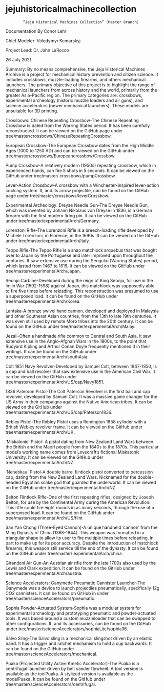 # jejuhistoricalmachinecollection


			“Jeju Historical Machines Collection” (Master Branch)
Documentation By Conor Lehr

Chief Modeler: Volodymyr Komarskyj

Project Lead: Dr. John LaRocco

26 July 2021

Summary: By no means comprehensive, the Jeju Historical Machines Archive is a project for mechanical history prevention and citizen science. It includes crossbows, muzzle-loading firearms, and others mechanical launchers. The primary objective of this project is to highlight the range of mechanical launchers from across history and the world, primarily from the greater Asia-Pacific region. The primary categories are: crossbows, experimental archeology (historic muzzle loaders and air guns), and science accelerators (newer mechanical launchers). These models are unsuitable for 3D printing.  

Crossbows:
Chinese Repeating Crossbow-The Chinese Repeating Crossbow is dated from the Warring States period. It has been carefully reconstructed. It can be viewed on the GitHub page under tree/master/crossbows/ChineseRepeatingCrossbow.

European Crossbow-The European Crossbow dates from the High Middle Ages (1000 to 1250 AD) and can be viewed on the GitHub under tree/master/crossbows/Europeancrossbow/Crossbow.

Pump Crossbow-A relatively modern (1950s) repeating crossbow, which in experienced hands, can fire 5 shots in 5 seconds. It can be viewed on the GitHub under tree/master/ crossbows/pumpCrossbow.

Lever-Action Crossbow-A crossbow with a Winchester-inspired lever-action cocking system. It, and its arrow projectile, can be found on the GitHub page under tree/master/crossbows/leverCrossbow.

Experimental Archeology:
Dreyse Needle Gun-The Dreyse Needle Gun, which was invented by Johann Nikolaus von Dreyse in 1836, is a German firearm with the first modern firing pin. It can be viewed on the GitHub under tree/master/experimentalArch/Germany.

Lorenzoni Rifle-The Lorenzoni Rifle is a breech-loading rifle developed by Michele Lorenzoni, in Florence, in the 1690s. It can be viewed on the GitHub under tree/master/experimentalArch/Italy.

Teppo Rifle-The Teppo Rifle is a snap matchlock arquebus that was bought over to Japan by the Portuguese and later improved upon throughout the centuries. It saw extensive use during the Sengoku (Warring States) period, which lasted from 1467 to 1615. It can be viewed on the GitHub under tree/master/experimentalArch/Japan.

Seonjo Carbine-Developed during the reign of King Seonjo, for use in the Imjin War (1592-1598) against Japan, this matchlock was supposedly able to fire five times before reloading. This reconstruction was presumed to use a superposed load. It can be found on the GitHub under tree/master/experimentalArch/Korea.

Lantaka-A bronze swivel hand cannon, developed and deployed in Malaysia and other Southeast Asian countries, from the 13th to late 19th centuries. It was even still used by remote Moro tribes into the 20th century. It can be found on the GitHub under tree/master/experimentalArch/Malay.

Jezail-Often a handmade rifle common to Central and South Asia. It saw extensive use in the Anglo-Afghan Wars in the 1800s, to the point that Rudyard Kipling and Arthur Conan Doyle frequently mentioned it in their writings. It can be found on the GitHub under tree/master/experimentalArch/southAsia.

Colt 1851 Navy Revolver-Developed by Samuel Colt, between 1847-1850, is a cap and ball revolver that saw extensive use in the American Civil War. It can be viewed on the GitHub under tree/master/experimentalArch/US/cap/Navy1851.

1836 Paterson Pistol-The Colt Paterson Revolver is the first ball and cap revolver, developed by Samuel Colt. It was a massive game changer for the US Army in their campaigns against the Native American tribes. It can be viewed on the GitHub under tree/master/experimentalArch/US/cap/Paterson1836.

Rebley Pistol-The Rebley Pistol uses a Remington 1858 cylinder with a British Webley revolver frame. It can be viewed on the GitHub under tree/master/experimentalArch/UK.

‘Miskatonic’ Pistol- A pistol dating from New Zealand Land Wars between the British and the Maori people from the 1840s to the 1870s. This particular model’s working name comes from Lovecraft’s fictional Miskatonic University. It can be viewed on the GitHub under tree/master/experimentalArch/NZ.

‘Nehebkau’ Pistol-A double barrel flintlock pistol converted to percussion cap, dating from the New Zealand Land Wars. Nicknamed for the double-headed Egyptian snake god that guarded the underworld. It can be viewed on the GitHub under tree/master/experimentalArch/NZ.

Belton Flintlock Rifle-One of the first repeating rifles, designed by Joseph Belton, for use by the Continental Army during the American Revolution. This rifle could fire eight rounds in as many seconds, through the use of a superposed load. It can be found on the GitHub under tree/master/experimentalArch/US/flint

San Yan Chong (Three-Eyed Cannon)-A unique handheld ‘cannon’ from the Ming Dynasty of China (1368-1644). This weapon was formatted in a triangular shape to allow its user to fire multiple times before reloading, in part to make up for its poor accuracy. Despite the introduction of matchlock firearms, this weapon still service till the end of the dynasty. It can be found on the GitHub under tree/master/ experimentalArch/china.

Girandoni Air Gun-An Austrian air rifle from the late 1700s also used by the Lewis and Clark expedition. It can be found on the GitHub under tree/master/experimentalArch/austria.

Science Accelerators:
Ganymede Pneumatic Cannister Launcher-The Ganymede was a device to launch projectiles pneumatically, specifically 12g CO2 cannisters. It can be found on GitHub in under tree/master/scienceAccelerators/pneumatic.

Sophia Powder-Actuated System-Sophia was a modular system for experimental archeology and prototyping pneumatic and powder-actuated tools. It was based around a custom muzzleloader that can be swapped to other configurations. It, and its accessories, can be found on the GitHub under tree/master/scienceAccelerators/sophiaLite/sophia36.

Salvo Sling-The Salvo sling is a mechanical slingshot driven by an elastic band. It has a trigger and ratchet mechanism to hold a cup backwards. It can be found on the GitHub under tree/master/scienceAccelerators/mechanical. 

Puaka (Projected Utility Active Kinetic Accelerator)-The Puaka is a centrifugal launcher driven by belt sander flywheel. A tool version is available as the toolPuaka. A stylized version is available as the modelPuaka. It can be found on the GitHub under tree/master/scienceAccelerators/centrifugal. 

 





